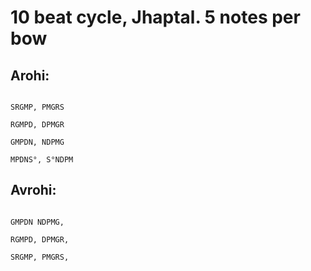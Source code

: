 # 10 beat cycle, Jhaptal.  5 notes per bow


## Arohi:

```text

SRGMP, PMGRS 

RGMPD, DPMGR

GMPDN, NDPMG 

MPDNS°, S°NDPM

```

## Avrohi:

```text

GMPDN NDPMG, 

RGMPD, DPMGR,

SRGMP, PMGRS, 

```